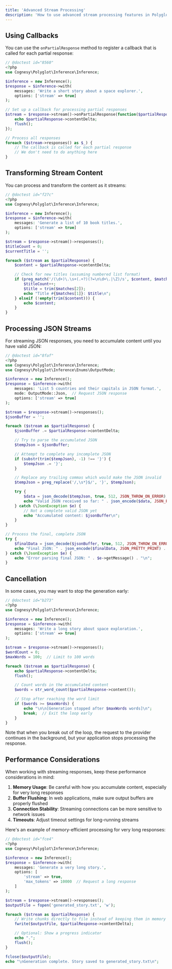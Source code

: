 ```yaml
---
title: 'Advanced Stream Processing'
description: 'How to use advanced stream processing features in Polyglot'
---
```


## Using Callbacks

You can use the `onPartialResponse` method to register a callback that is called for each partial response:

```php
// @doctest id="8560"
<?php
use Cognesy\Polyglot\Inference\Inference;

$inference = new Inference();
$response = $inference->with(
    messages: 'Write a short story about a space explorer.',
    options: ['stream' => true]
);

// Set up a callback for processing partial responses
$stream = $response->stream()->onPartialResponse(function($partialResponse) {
    echo $partialResponse->contentDelta;
    flush();
});

// Process all responses
foreach ($stream->responses() as $_) {
    // The callback is called for each partial response
    // We don't need to do anything here
}
```


## Transforming Stream Content

You can process and transform the content as it streams:

```php
// @doctest id="f27c"
<?php
use Cognesy\Polyglot\Inference\Inference;

$inference = new Inference();
$response = $inference->with(
    messages: 'Generate a list of 10 book titles.',
    options: ['stream' => true]
);

$stream = $response->stream()->responses();
$titleCount = 0;
$currentTitle = '';

foreach ($stream as $partialResponse) {
    $content = $partialResponse->contentDelta;

    // Check for new titles (assuming numbered list format)
    if (preg_match('/(\d+)\.\s+(.+?)(?=\n\d+\.|\Z)/s', $content, $matches)) {
        $titleCount++;
        $title = trim($matches[2]);
        echo "Title #{$matches[1]}: $title\n";
    } elseif (!empty(trim($content))) {
        echo $content;
    }
}
```


## Processing JSON Streams

For streaming JSON responses, you need to accumulate content until you have valid JSON:

```php
// @doctest id="8faf"
<?php
use Cognesy\Polyglot\Inference\Inference;
use Cognesy\Polyglot\Inference\Enums\OutputMode;

$inference = new Inference();
$response = $inference->with(
    messages: 'List 5 countries and their capitals in JSON format.',
    mode: OutputMode::Json,  // Request JSON response
    options: ['stream' => true]
);

$stream = $response->stream()->responses();
$jsonBuffer = '';

foreach ($stream as $partialResponse) {
    $jsonBuffer .= $partialResponse->contentDelta;

    // Try to parse the accumulated JSON
    $tempJson = $jsonBuffer;

    // Attempt to complete any incomplete JSON
    if (substr(trim($tempJson), -1) !== '}') {
        $tempJson .= '}';
    }

    // Replace any trailing commas which would make the JSON invalid
    $tempJson = preg_replace('/,\s*}$/', '}', $tempJson);

    try {
        $data = json_decode($tempJson, true, 512, JSON_THROW_ON_ERROR);
        echo "Valid JSON received so far: " . json_encode($data, JSON_PRETTY_PRINT) . "\n";
    } catch (\JsonException $e) {
        // Not a complete valid JSON yet
        echo "Accumulated content: $jsonBuffer\n";
    }
}

// Process the final, complete JSON
try {
    $finalData = json_decode($jsonBuffer, true, 512, JSON_THROW_ON_ERROR);
    echo "Final JSON: " . json_encode($finalData, JSON_PRETTY_PRINT) . "\n";
} catch (\JsonException $e) {
    echo "Error parsing final JSON: " . $e->getMessage() . "\n";
}
```



## Cancellation

In some cases, you may want to stop the generation early:

```php
// @doctest id="b273"
<?php
use Cognesy\Polyglot\Inference\Inference;

$inference = new Inference();
$response = $inference->with(
    messages: 'Write a long story about space exploration.',
    options: ['stream' => true]
);

$stream = $response->stream()->responses();
$wordCount = 0;
$maxWords = 100;  // Limit to 100 words

foreach ($stream as $partialResponse) {
    echo $partialResponse->contentDelta;
    flush();

    // Count words in the accumulated content
    $words = str_word_count($partialResponse->content());

    // Stop after reaching the word limit
    if ($words >= $maxWords) {
        echo "\n\n[Generation stopped after $maxWords words]\n";
        break;  // Exit the loop early
    }
}
```

Note that when you break out of the loop, the request to the provider continues in the background, but your application stops processing the response.





## Performance Considerations

When working with streaming responses, keep these performance considerations in mind:

1. **Memory Usage**: Be careful with how you accumulate content, especially for very long responses
2. **Buffer Flushing**: In web applications, make sure output buffers are properly flushed
3. **Connection Stability**: Streaming connections can be more sensitive to network issues
4. **Timeouts**: Adjust timeout settings for long-running streams

Here's an example of memory-efficient processing for very long responses:

```php
// @doctest id="fce4"
<?php
use Cognesy\Polyglot\Inference\Inference;

$inference = new Inference();
$response = $inference->with(
    messages: 'Generate a very long story.',
    options: [
        'stream' => true,
        'max_tokens' => 10000  // Request a long response
    ]
);

$stream = $response->stream()->responses();
$outputFile = fopen('generated_story.txt', 'w');

foreach ($stream as $partialResponse) {
    // Write chunks directly to file instead of keeping them in memory
    fwrite($outputFile, $partialResponse->contentDelta);

    // Optional: Show a progress indicator
    echo ".";
    flush();
}

fclose($outputFile);
echo "\nGeneration complete. Story saved to generated_story.txt\n";
```
